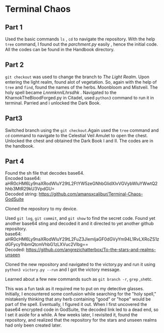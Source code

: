 # Terminal Chaos

## Part 1
Used the basic commands `ls` , `cd` to navigate the repository. With the help `tree` command, I found out the *parchment.py* easily , hence the initial code. All the codes can be found in the Handbook directory. 

## Part 2
`git checkout` was used to change the branch to *The Light Realm*. Upon entering the light realm, found alot of vegetation. So, again with the help of `tree` and `find`, found the names of the herbs. Moonbloom and Mistveil. The holy spell became *LnnmknnlLhrsdhk* . Navigated to the KharnokTheBloodForged.py in Citadel, used `python3` command to run it in terminal. Parried and i unlocked the Dark Book. 

## Part3
Switched branch using the `git checkout`.Again used the `tree` command and `cd` command to navigate to the Celestial Veil Amulet to open the chest. Unlocked the chest and obtained the Dark Book I and II. The codes are in the handbook.

## Part 4
Found the sh file that decodes base64.  
Encoded base64: aHR0cHM6Ly9naXRodWIuY29tL2FtYW5zeGNhbGlidXIvVGVybWluYWwtQ2hhb3MtR29kU3VpdGU=  
Decoded string: https://github.com/amansxcalibur/Terminal-Chaos-GodSuite  

Cloned the repository to my device.

Used `git log`, `git commit`, and `git show` to find the secret code. Found yet another base64 sting and decoded it and it directed to yet another github repository.  
base64: aHR0cHM6Ly9naXRodWIuY29tL2FuZ3JlemljaGF0dGVyYm94L1RvLXRoZS1zdGFycy1hbmQtcmVhbG1zLXVuc2Vlbg==  
Decoded: https://github.com/angrezichatterbox/To-the-stars-and-realms-unseen

Cloned the new repository and navigated to the victory.py and run it using `python3 victory.py --run` and I got the victory message.  

Learned about a few new commands such as `git branch -r`, `grep` ,`sh`etc.  


This was a fun task as it required me to put on my detective glasses. Initially, I encountered some confusion while searching for the "holy spell," mistakenly thinking that any herb containing "good" or "hope" would be part of the spell. Eventually, I figured it out. When I first uncovered the base64 encrypted code in GodSuite, the decoded link led to a dead end, so I set it aside for a while. A few weeks later, I revisited it, found the repository, and realized that the repository for the stars and unseen realms had only been created later. 